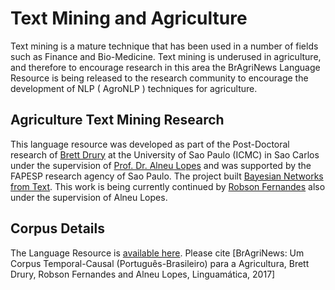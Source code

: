 # Text Mining and Agriculture 

Text mining is a mature technique that has been used in a number of fields such as Finance and Bio-Medicine. Text mining is underused in agriculture, and therefore to encourage research in this area the BrAgriNews Language Resource is being released to the research community to encourage the development of NLP ( AgroNLP ) techniques for agriculture.

## Agriculture Text Mining Research

This language resource was developed as part of the Post-Doctoral research of [Brett Drury](https://scholar.google.com.br/citations?user=tuOaq-4AAAAJ&hl=en) at the University of Sao Paulo (ICMC) in Sao Carlos under the supervision of [Prof. Dr. Alneu Lopes](http://conteudo.icmc.usp.br/pessoas/alneu/) and was supported by the FAPESP research agency of Sao Paulo. The project built [Bayesian Networks from Text](http://www.bv.fapesp.br/37622). This work is being currently continued by [Robson Fernandes](http://robsonfernandes.net) also under the supervision of Alneu Lopes.

## Corpus Details

The Language Resource is [available here](https://www.dropbox.com/s/vz7f1wuiqlv4i5n/Corpus.7z?dl=0). Please cite [BrAgriNews: Um Corpus Temporal-Causal (Português-Brasileiro) para a Agricultura, Brett Drury, Robson Fernandes and Alneu Lopes, Linguamática, 2017] 






